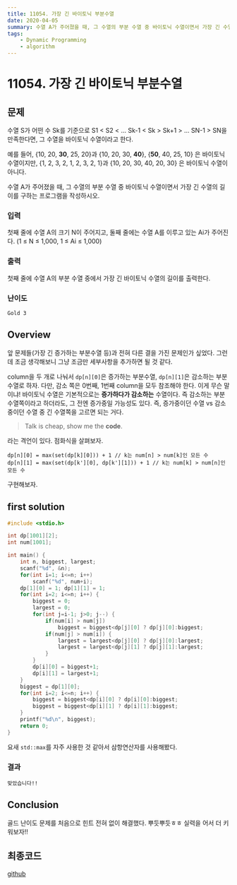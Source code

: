 ```yaml
---
title: 11054. 가장 긴 바이토닉 부분수열
date: 2020-04-05
summary: 수열 A가 주어졌을 때, 그 수열의 부분 수열 중 바이토닉 수열이면서 가장 긴 수열의 길이를 구하는 프로그램을 작성하시오.
tags:
    - Dynamic Programming
    - algorithm
---
```

# 11054. 가장 긴 바이토닉 부분수열
## 문제

수열 S가 어떤 수 Sk를 기준으로 S1 < S2 < ... Sk-1 < Sk > Sk+1 > ... SN-1 > SN을 만족한다면, 그 수열을 바이토닉 수열이라고 한다.

예를 들어, {10, 20, **30**, 25, 20}과 {10, 20, 30, **40**}, {**50**, 40, 25, 10} 은 바이토닉 수열이지만, {1, 2, 3, 2, 1, 2, 3, 2, 1}과 {10, 20, 30, 40, 20, 30} 은 바이토닉 수열이 아니다.

수열 A가 주어졌을 때, 그 수열의 부분 수열 중 바이토닉 수열이면서 가장 긴 수열의 길이를 구하는 프로그램을 작성하시오.

### 입력

첫째 줄에 수열 A의 크기 N이 주어지고, 둘째 줄에는 수열 A를 이루고 있는 Ai가 주어진다. (1 ≤ N ≤ 1,000, 1 ≤ Ai ≤ 1,000)

### 출력

첫째 줄에 수열 A의 부분 수열 중에서 가장 긴 바이토닉 수열의 길이를 출력한다.

### 난이도

`Gold 3`

## Overview

앞 문제들(가장 긴 증가하는 부분수열 등)과 전혀 다른 결을 가진 문제인가 싶었다. 그런데 조금 생각해보니 그냥 조금만 세부사항을 추가하면 될 것 같다.

column을 두 개로 나눠서 `dp[n][0]`은 증가하는 부분수열, `dp[n][1]`은 감소하는 부분수열로 하자. 다만, 감소 쪽은 0번째, 1번째 column을 모두 참조해야 한다. 이게 무슨 말이냐! 바이토닉 수열은 기본적으로는 **증가하다가 감소하는** 수열이다. 즉 감소하는 부분수열쪽이라고 하더라도, 그 전엔 증가중일 가능성도 있다. 즉, 증가중이던 수열 vs 감소중이던 수열 중 긴 수열쪽을 고르면 되는 거다.

> Talk is cheap, show me the **code**.

라는 격언이 있다. 점화식을 살펴보자.
```
dp[n][0] = max(set(dp[k][0])) + 1 // k는 num[n] > num[k]인 모든 수
dp[n][1] = max(set(dp[k'][0], dp[k'][1])) + 1 // k는 num[k] > num[n]인 모든 수
```

구현해보자.

## first solution
```cpp
#include <stdio.h>

int dp[1001][2];
int num[1001];

int main() {
    int n, biggest, largest;
    scanf("%d", &n);
    for(int i=1; i<=n; i++)
        scanf("%d", num+i);
    dp[1][0] = 1; dp[1][1] = 1;
    for(int i=2; i<=n; i++) {
        biggest = 0;
        largest = 0;
        for(int j=i-1; j>0; j--) {
            if(num[i] > num[j])
                biggest = biggest<dp[j][0] ? dp[j][0]:biggest;
            if(num[j] > num[i]) {
                largest = largest<dp[j][0] ? dp[j][0]:largest;
                largest = largest<dp[j][1] ? dp[j][1]:largest;
            }
        }
        dp[i][0] = biggest+1;
        dp[i][1] = largest+1;
    }
    biggest = dp[1][0];
    for(int i=2; i<=n; i++) {
        biggest = biggest<dp[i][0] ? dp[i][0]:biggest;
        biggest = biggest<dp[i][1] ? dp[i][1]:biggest;
    }
    printf("%d\n", biggest);
    return 0;
}
```
요새 `std::max`를 자주 사용한 것 같아서 삼항연산자를 사용해봤다.

### 결과

`맞았습니다!!`

## Conclusion

골드 난이도 문제를 처음으로 힌트 전혀 없이 해결했다. 뿌듯뿌듯ㅎㅎ 실력을 어서 더 키워보자!!

## 최종코드

[github](https://github.com/shinjawkwang/bojPractice/blob/master/dynamic_programming/11054.cpp)